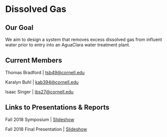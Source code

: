 # Dissolved Gas

## Our Goal
We aim to design a system that removes excess dissolved gas from influent water prior to entry into an AguaClara water treatment plant.

## Current Members 
Thomas Bradford | tsb49@cornell.edu

Karalyn Buhl | kab394@cornell.edu

Isaac Singer | ibs27@cornell.edu

## Links to Presentations & Reports
Fall 2018 Symposium | [Slideshow](https://docs.google.com/presentation/d/1oqcSOdyO4JxgfkK_X3Jw-1Bu3BXFlAgRmeZfy4X1oRU/edit?usp=sharing)

Fall 2018 Final Presentation | [Slideshow](https://docs.google.com/presentation/d/15AX9xSX_VZXdsxB2yab1bab3Xx3Wnr3A-YHmP6xZCP8/edit#slide=id.g4826752e6e_0_5)
